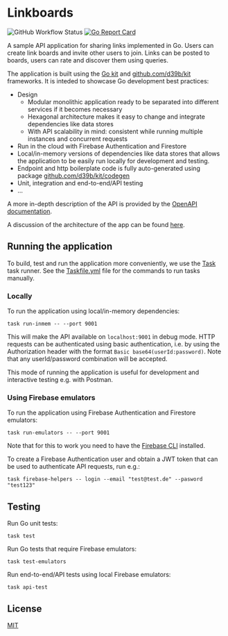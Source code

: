 # Linkboards

![GitHub Workflow Status](https://github.com/d39b/linkboards/actions/workflows/tests.yml/badge.svg)
[![Go Report Card](https://goreportcard.com/badge/github.com/d39b/linkboards)](https://goreportcard.com/report/github.com/d39b/linkboards)

A sample API application for sharing links implemented in Go.
Users can create link boards and invite other users to join.
Links can be posted to boards, users can rate and discover them using queries.

The application is built using the [Go kit](https://github.com/go-kit/kit) and [github.com/d39b/kit](https://github.com/d39b/kit) frameworks.
It is inteded to showcase Go development best practices:

- Design
	- Modular monolithic application ready to be separated into different services if it becomes necessary 
    - Hexagonal architecture makes it easy to change and integrate dependencies like data stores
	- With API scalability in mind: consistent while running multiple instances and concurrent requests
- Run in the cloud with Firebase Authentication and Firestore
- Local/in-memory versions of dependencies like data stores that allows the application to be easily run locally for development and testing.
- Endpoint and http boilerplate code is fully auto-generated using package [github.com/d39b/kit/codegen](https://pkg.go.dev/github.com/d39b/kit/codegen)
- Unit, integration and end-to-end/API testing
- ...

A more in-depth description of the API is provided by the [OpenAPI documentation](https://d39b.github.io/linkboards/).

A discussion of the architecture of the app can be found [here](architecture.md).

## Running the application

To build, test and run the application more conveniently, we use the [Task](https://taskfile.dev) task runner. See the [Taskfile.yml](Taskfile.yml) file for the commands to run tasks manually.

### Locally

To run the application using local/in-memory dependencies:

```Shell
task run-inmem -- --port 9001
```

This will make the API available on `localhost:9001` in debug mode.
HTTP requests can be authenticated using basic authentication, i.e. by using the Authorization header with the format `Basic base64(userId:password)`.
Note that any userId/password combination will be accepted.

This mode of running the application is useful for development and interactive testing e.g. with Postman.

### Using Firebase emulators

To run the application using Firebase Authentication and Firestore emulators:

```Shell
task run-emulators -- --port 9001
```

Note that for this to work you need to have the [Firebase CLI](https://firebase.google.com/docs/cli) installed.

To create a Firebase Authentication user and obtain a JWT token that can be used to authenticate API requests, run e.g.: 

```Shell
task firebase-helpers -- login --email "test@test.de" --pasword "test123"
```

## Testing

Run Go unit tests:

```Shell
task test
```

Run Go tests that require Firebase emulators:

```Shell
task test-emulators
```

Run end-to-end/API tests using local Firebase emulators:

```Shell
task api-test
```

## License

[MIT](LICENSE)
